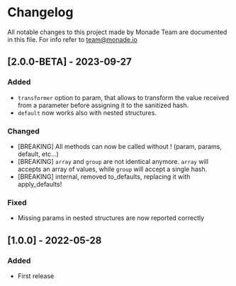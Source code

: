 # Changelog
All notable changes to this project made by Monade Team are documented in this file. For info refer to team@monade.io

## [2.0.0-BETA] - 2023-09-27
### Added
- `transformer` option to param, that allows to transform the value received from a parameter before assigning it to the sanitized hash.
- `default` now works also with nested structures.

### Changed
- [BREAKING] All methods can now be called without ! (param, params, default, etc...)
- [BREAKING] `array` and `group` are not identical anymore. `array` will accepts an array of values, while `group` will accept a single hash.
- [BREAKING] internal, removed to_defaults, replacing it with apply_defaults!

### Fixed
- Missing params in nested structures are now reported correctly


## [1.0.0] - 2022-05-28
### Added
- First release
